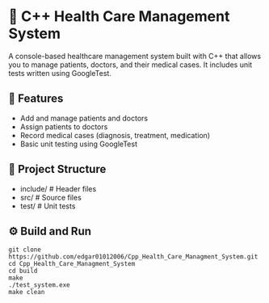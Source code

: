 # 🏥 C++ Health Care Management System

A console-based healthcare management system built with C++ that allows you to manage patients, doctors, and their medical cases. It includes unit tests written using GoogleTest.

## 📌 Features

- Add and manage patients and doctors
- Assign patients to doctors
- Record medical cases (diagnosis, treatment, medication)
- Basic unit testing using GoogleTest

## 📁 Project Structure

- include/ # Header files
- src/ # Source files
- test/ # Unit tests


## ⚙️ Build and Run

```
git clone https://github.com/edgar01012006/Cpp_Health_Care_Managment_System.git
cd Cpp_Health_Care_Managment_System
cd build
make
./test_system.exe
make clean